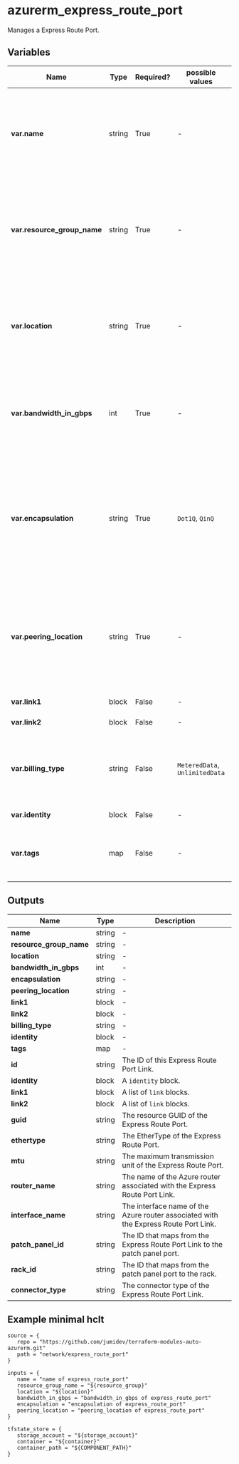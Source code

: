 # azurerm_express_route_port

Manages a Express Route Port.

## Variables

| Name | Type | Required? |  possible values |  Description |
| ---- | ---- | --------- |  ----------- | ----------- |
| **var.name** | string | True | -  |  The name which should be used for this Express Route Port. Changing this forces a new Express Route Port to be created. | 
| **var.resource_group_name** | string | True | -  |  The name of the Resource Group where the Express Route Port should exist. Changing this forces a new Express Route Port to be created. | 
| **var.location** | string | True | -  |  The Azure Region where the Express Route Port should exist. Changing this forces a new Express Route Port to be created. | 
| **var.bandwidth_in_gbps** | int | True | -  |  Bandwidth of the Express Route Port in Gbps. Changing this forces a new Express Route Port to be created. | 
| **var.encapsulation** | string | True | `Dot1Q`, `QinQ`  |  The encapsulation method used for the Express Route Port. Changing this forces a new Express Route Port to be created. Possible values are: `Dot1Q`, `QinQ`. | 
| **var.peering_location** | string | True | -  |  The name of the peering location that this Express Route Port is physically mapped to. Changing this forces a new Express Route Port to be created. | 
| **var.link1** | block | False | -  |  A list of `link` blocks. | 
| **var.link2** | block | False | -  |  A list of `link` blocks. | 
| **var.billing_type** | string | False | `MeteredData`, `UnlimitedData`  |  The billing type of the Express Route Port. Possible values are `MeteredData` and `UnlimitedData`. | 
| **var.identity** | block | False | -  |  An `identity` block. | 
| **var.tags** | map | False | -  |  A mapping of tags which should be assigned to the Express Route Port. | 



## Outputs

| Name | Type | Description |
| ---- | ---- | --------- | 
| **name** | string  | - | 
| **resource_group_name** | string  | - | 
| **location** | string  | - | 
| **bandwidth_in_gbps** | int  | - | 
| **encapsulation** | string  | - | 
| **peering_location** | string  | - | 
| **link1** | block  | - | 
| **link2** | block  | - | 
| **billing_type** | string  | - | 
| **identity** | block  | - | 
| **tags** | map  | - | 
| **id** | string  | The ID of this Express Route Port Link. | 
| **identity** | block  | A `identity` block. | 
| **link1** | block  | A list of `link` blocks. | 
| **link2** | block  | A list of `link` blocks. | 
| **guid** | string  | The resource GUID of the Express Route Port. | 
| **ethertype** | string  | The EtherType of the Express Route Port. | 
| **mtu** | string  | The maximum transmission unit of the Express Route Port. | 
| **router_name** | string  | The name of the Azure router associated with the Express Route Port Link. | 
| **interface_name** | string  | The interface name of the Azure router associated with the Express Route Port Link. | 
| **patch_panel_id** | string  | The ID that maps from the Express Route Port Link to the patch panel port. | 
| **rack_id** | string  | The ID that maps from the patch panel port to the rack. | 
| **connector_type** | string  | The connector type of the Express Route Port Link. | 

## Example minimal hclt

```hcl
source = {
   repo = "https://github.com/jumidev/terraform-modules-auto-azurerm.git" 
   path = "network/express_route_port" 
}

inputs = {
   name = "name of express_route_port" 
   resource_group_name = "${resource_group}" 
   location = "${location}" 
   bandwidth_in_gbps = "bandwidth_in_gbps of express_route_port" 
   encapsulation = "encapsulation of express_route_port" 
   peering_location = "peering_location of express_route_port" 
}

tfstate_store = {
   storage_account = "${storage_account}" 
   container = "${container}" 
   container_path = "${COMPONENT_PATH}" 
}


```